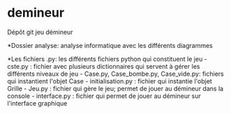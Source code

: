 # demineur
Dépôt git jeu démineur

*Dossier analyse: analyse informatique avec les différents diagrammes

*Les fichiers .py: les différents fichiers python qui constituent le jeu
    - cste.py : fichier avec plusieurs dictionnaires qui servent à gérer les différents niveaux de jeu
    - Case.py, Case_bombe.py, Case_vide.py: fichiers qui instantient l'objet Case
    - initialisation.py : fichier qui instantie l'objet Grille
    - Jeu.py : fichier qui gère le jeu; permet de jouer au démineur dans la console
    - interface.py : fichier qui permet de jouer au démineur sur l'interface graphique

